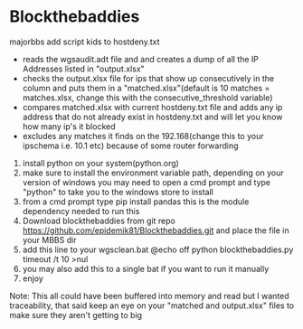 # Blockthebaddies
majorbbs add script kids to hostdeny.txt

- reads the wgsaudit.adt file and and creates a dump of all the IP Addresses listed in "output.xlsx"
- checks the output.xlsx file for ips that show up consecutively in the column and puts them in a "matched.xlsx"(default is 10 matches = matches.xlsx, change this with the consecutive_threshold variable)
- compares matched.xlsx with current hostdeny.txt file and adds any ip address that do not already exist in hostdeny.txt and will let you know how many ip's it blocked
- excludes any matches it finds on the 192.168(change this to your ipschema i.e. 10.1 etc) because of some router forwarding

1. install python on your system(python.org)
2. make sure to install the environment variable path, depending on your version of windows you may need to open a cmd prompt and type "python" to take you to the windows store to install
3. from a cmd prompt type pip install pandas this is the module dependency needed to run this
4. Download blockthebaddies from git repo https://github.com/epidemik81/Blockthebaddies.git and place the file in your MBBS dir
5. add this line to your wgsclean.bat
@echo off
python blockthebaddies.py
timeout /t 10 >nul
6. you may also add this to a single bat if you want to run it manually
7. enjoy

Note: This all could have been buffered into memory and read but I wanted traceability, that said keep an eye on your "matched and output.xlsx" files to make sure they aren't getting to big
